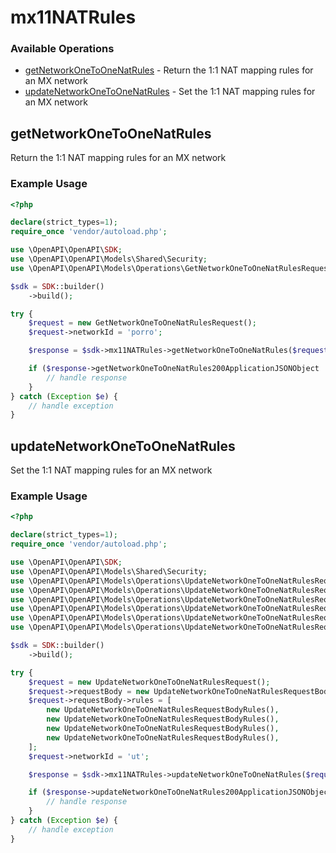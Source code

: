 # mx11NATRules

### Available Operations

* [getNetworkOneToOneNatRules](#getnetworkonetoonenatrules) - Return the 1:1 NAT mapping rules for an MX network
* [updateNetworkOneToOneNatRules](#updatenetworkonetoonenatrules) - Set the 1:1 NAT mapping rules for an MX network

## getNetworkOneToOneNatRules

Return the 1:1 NAT mapping rules for an MX network

### Example Usage

```php
<?php

declare(strict_types=1);
require_once 'vendor/autoload.php';

use \OpenAPI\OpenAPI\SDK;
use \OpenAPI\OpenAPI\Models\Shared\Security;
use \OpenAPI\OpenAPI\Models\Operations\GetNetworkOneToOneNatRulesRequest;

$sdk = SDK::builder()
    ->build();

try {
    $request = new GetNetworkOneToOneNatRulesRequest();
    $request->networkId = 'porro';

    $response = $sdk->mx11NATRules->getNetworkOneToOneNatRules($request);

    if ($response->getNetworkOneToOneNatRules200ApplicationJSONObject !== null) {
        // handle response
    }
} catch (Exception $e) {
    // handle exception
}
```

## updateNetworkOneToOneNatRules

Set the 1:1 NAT mapping rules for an MX network

### Example Usage

```php
<?php

declare(strict_types=1);
require_once 'vendor/autoload.php';

use \OpenAPI\OpenAPI\SDK;
use \OpenAPI\OpenAPI\Models\Shared\Security;
use \OpenAPI\OpenAPI\Models\Operations\UpdateNetworkOneToOneNatRulesRequest;
use \OpenAPI\OpenAPI\Models\Operations\UpdateNetworkOneToOneNatRulesRequestBody;
use \OpenAPI\OpenAPI\Models\Operations\UpdateNetworkOneToOneNatRulesRequestBodyRules;
use \OpenAPI\OpenAPI\Models\Operations\UpdateNetworkOneToOneNatRulesRequestBodyRulesAllowedInbound;
use \OpenAPI\OpenAPI\Models\Operations\UpdateNetworkOneToOneNatRulesRequestBodyRulesAllowedInboundProtocolEnum;
use \OpenAPI\OpenAPI\Models\Operations\UpdateNetworkOneToOneNatRulesRequestBodyRulesUplinkEnum;

$sdk = SDK::builder()
    ->build();

try {
    $request = new UpdateNetworkOneToOneNatRulesRequest();
    $request->requestBody = new UpdateNetworkOneToOneNatRulesRequestBody();
    $request->requestBody->rules = [
        new UpdateNetworkOneToOneNatRulesRequestBodyRules(),
        new UpdateNetworkOneToOneNatRulesRequestBodyRules(),
        new UpdateNetworkOneToOneNatRulesRequestBodyRules(),
        new UpdateNetworkOneToOneNatRulesRequestBodyRules(),
    ];
    $request->networkId = 'ut';

    $response = $sdk->mx11NATRules->updateNetworkOneToOneNatRules($request);

    if ($response->updateNetworkOneToOneNatRules200ApplicationJSONObject !== null) {
        // handle response
    }
} catch (Exception $e) {
    // handle exception
}
```
